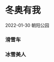 # 冬奥有我

2022-01-30 朝阳公园

### 滑雪车

<ImgView title="朝阳公园滑冰" url="https://9.z.wiki/images/20220130/01bf5f5414aa4ca8b2965a6b90aa0a82.png" />

<ImgView title="朝阳公园滑冰" url="https://9.z.wiki/images/20220130/ba161b45e49c498c8b2092e91ddb9dcd.png" />

<ImgView title="朝阳公园滑冰" url="https://9.z.wiki/images/20220130/10a94949122d4e82a951eb14dd1a0d74.png" />

<ImgView title="朝阳公园滑冰" url="https://9.z.wiki/images/20220130/cec281f6766047439e39d734342093fc.png" />

<ImgView title="朝阳公园滑冰" url="https://9.z.wiki/images/20220130/51f676804a5f4c6b93c1d30faa751056.png" />

### 冰雪美人

<ImgView title="朝阳公园滑冰" url="https://9.z.wiki/images/20220130/a8535ba2fdbe4fda8cafd280b3d470ea.png" />

<ImgView title="朝阳公园滑冰" url="https://4.z.wiki/images/20220130/368cfffcec644a659bddaee808b09509.png" />

<ImgView title="朝阳公园滑冰" url="https://4.z.wiki/images/20220130/c036535ba9ef4a5695d5215d6f6661c8.png" />

<ImgView title="朝阳公园滑冰" url="https://4.z.wiki/images/20220130/9f2678c04d0745d0881ea6d9bb4eaace.png" />

<ImgView title="朝阳公园滑冰" url="https://8.z.wiki/images/20220130/9d0c174772234c08a6442a8486499911.png" />

